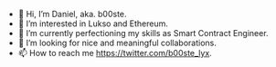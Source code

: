 - 👋 Hi, I’m Daniel, aka. b00ste.
- 👀 I’m interested in Lukso and Ethereum.
- 🌱 I’m currently perfectioning my skills as Smart Contract Engineer.
- 💞️ I’m looking for nice and meaningful collaborations.
- 📫 How to reach me https://twitter.com/b00ste_lyx.

<!---
b00ste/b00ste is a ✨ special ✨ repository because its `README.md` (this file) appears on your GitHub profile.
You can click the Preview link to take a look at your changes.
--->
